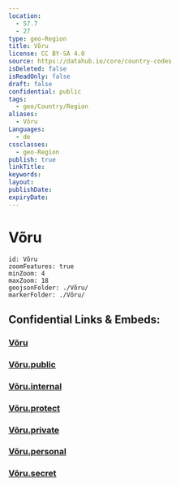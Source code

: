 ```yaml
---
location:
  - 57.7
  - 27
type: geo-Region
title: Võru
license: CC BY-SA 4.0
source: https://datahub.io/core/country-codes
isDeleted: false
isReadOnly: false
draft: false
confidential: public
tags:
  - geo/Country/Region
aliases:
  - Võru
Languages:
  - de
cssclasses:
  - geo-Region
publish: true
linkTitle:
keywords:
layout:
publishDate:
expiryDate:
---
```


# Võru

```leaflet
id: Võru
zoomFeatures: true 
minZoom: 4 
maxZoom: 18
geojsonFolder: ./Võru/
markerFolder: ./Võru/
```


## Confidential Links & Embeds: 

### [Võru](/_Standards/Earth/Continent/Europe/Europe~North/Estonia/Counties~Estonia/Võru.md) 

### [Võru.public](/_public/Earth/Continent/Europe/Europe~North/Estonia/Counties~Estonia/Võru.public.md) 

### [Võru.internal](/_internal/Earth/Continent/Europe/Europe~North/Estonia/Counties~Estonia/Võru.internal.md) 

### [Võru.protect](/_protect/Earth/Continent/Europe/Europe~North/Estonia/Counties~Estonia/Võru.protect.md) 

### [Võru.private](/_private/Earth/Continent/Europe/Europe~North/Estonia/Counties~Estonia/Võru.private.md) 

### [Võru.personal](/_personal/Earth/Continent/Europe/Europe~North/Estonia/Counties~Estonia/Võru.personal.md) 

### [Võru.secret](/_secret/Earth/Continent/Europe/Europe~North/Estonia/Counties~Estonia/Võru.secret.md)

